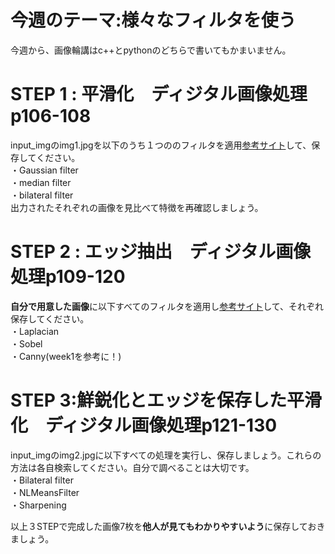 # 今週のテーマ:様々なフィルタを使う
今週から、画像輪講はc++とpythonのどちらで書いてもかまいません。

# STEP 1 : 平滑化　ディジタル画像処理p106-108
input_imgのimg1.jpgを以下のうち１つののフィルタを適用[参考サイト](https://qiita.com/shoku-pan/items/07ec25f1d50629fed698)して、保存してください。<br>
・Gaussian filter<br>
・median filter<br>
・bilateral filter<br>
出力されたそれぞれの画像を見比べて特徴を再確認しましょう。

# STEP 2 : エッジ抽出　ディジタル画像処理p109-120
**自分で用意した画像**に以下すべてのフィルタを適用し[参考サイト](https://qiita.com/watalucky/items/915eef6b79f8b9b69483)して、それぞれ保存してください。<br>
・Laplacian<br>
・Sobel<br>
・Canny(week1を参考に！)

# STEP 3:鮮鋭化とエッジを保存した平滑化　ディジタル画像処理p121-130
input_imgのimg2.jpgに以下すべての処理を実行し、保存しましょう。これらの方法は各自検索してください。自分で調べることは大切です。<br>
・Bilateral filter<br>
・NLMeansFilter<br>
・Sharpening<br>

以上３STEPで完成した画像7枚を**他人が見てもわかりやすいよう**に保存しておきましょう。
